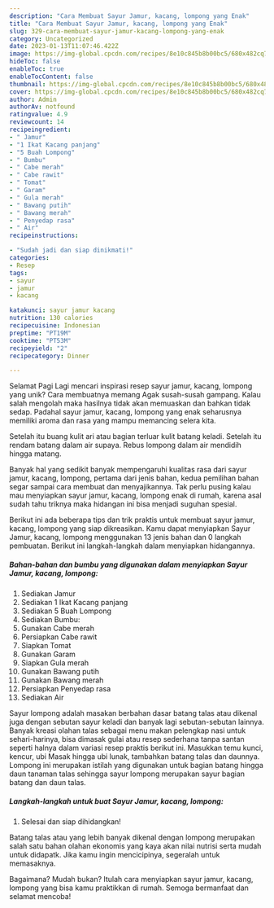 ```yaml
---
description: "Cara Membuat Sayur Jamur, kacang, lompong yang Enak"
title: "Cara Membuat Sayur Jamur, kacang, lompong yang Enak"
slug: 329-cara-membuat-sayur-jamur-kacang-lompong-yang-enak
category: Uncategorized
date: 2023-01-13T11:07:46.422Z
image: https://img-global.cpcdn.com/recipes/8e10c845b8b00bc5/680x482cq70/sayur-jamur-kacang-lompong-foto-resep-utama.jpg
hideToc: false
enableToc: true
enableTocContent: false
thumbnail: https://img-global.cpcdn.com/recipes/8e10c845b8b00bc5/680x482cq70/sayur-jamur-kacang-lompong-foto-resep-utama.jpg
cover: https://img-global.cpcdn.com/recipes/8e10c845b8b00bc5/680x482cq70/sayur-jamur-kacang-lompong-foto-resep-utama.jpg
author: Admin
authorAv: notfound
ratingvalue: 4.9
reviewcount: 14
recipeingredient:
- " Jamur"
- "1 Ikat Kacang panjang"
- "5 Buah Lompong"
- " Bumbu"
- " Cabe merah"
- " Cabe rawit"
- " Tomat"
- " Garam"
- " Gula merah"
- " Bawang putih"
- " Bawang merah"
- " Penyedap rasa"
- " Air"
recipeinstructions:

- "Sudah jadi dan siap dinikmati!"
categories:
- Resep
tags:
- sayur
- jamur
- kacang

katakunci: sayur jamur kacang 
nutrition: 130 calories
recipecuisine: Indonesian
preptime: "PT19M"
cooktime: "PT53M"
recipeyield: "2"
recipecategory: Dinner

---
```



Selamat Pagi Lagi mencari inspirasi resep sayur jamur, kacang, lompong yang unik? Cara membuatnya memang Agak susah-susah gampang. Kalau salah mengolah maka hasilnya tidak akan memuaskan dan bahkan tidak sedap. Padahal sayur jamur, kacang, lompong yang enak seharusnya memiliki aroma dan rasa yang mampu memancing selera kita.


Setelah itu buang kulit ari atau bagian terluar kulit batang keladi. Setelah itu rendam batang dalam air supaya. Rebus lompong dalam air mendidih hingga matang.

Banyak hal yang sedikit banyak mempengaruhi kualitas rasa dari sayur jamur, kacang, lompong, pertama dari jenis bahan, kedua pemilihan bahan segar sampai cara membuat dan menyajikannya. Tak perlu pusing kalau mau menyiapkan sayur jamur, kacang, lompong enak di rumah, karena asal sudah tahu triknya maka hidangan ini bisa menjadi suguhan spesial.


Berikut ini ada beberapa tips dan trik praktis untuk membuat sayur jamur, kacang, lompong yang siap dikreasikan. Kamu dapat menyiapkan Sayur Jamur, kacang, lompong menggunakan 13 jenis bahan dan 0 langkah pembuatan. Berikut ini langkah-langkah dalam menyiapkan hidangannya.

<!--inarticleads1-->

##### Bahan-bahan dan bumbu yang digunakan dalam menyiapkan Sayur Jamur, kacang, lompong:

1. Sediakan  Jamur
1. Sediakan 1 Ikat Kacang panjang
1. Sediakan 5 Buah Lompong
1. Sediakan  Bumbu:
1. Gunakan  Cabe merah
1. Persiapkan  Cabe rawit
1. Siapkan  Tomat
1. Gunakan  Garam
1. Siapkan  Gula merah
1. Gunakan  Bawang putih
1. Gunakan  Bawang merah
1. Persiapkan  Penyedap rasa
1. Sediakan  Air


Sayur lompong adalah masakan berbahan dasar batang talas atau dikenal juga dengan sebutan sayur keladi dan banyak lagi sebutan-sebutan lainnya. Banyak kreasi olahan talas sebagai menu makan pelengkap nasi untuk sehari-harinya, bisa dimasak gulai atau resep sederhana tanpa santan seperti halnya dalam variasi resep praktis berikut ini. Masukkan temu kunci, kencur, ubi Masak hingga ubi lunak, tambahkan batang talas dan daunnya. Lompong ini merupakan istilah yang digunakan untuk bagian batang hingga daun tanaman talas sehingga sayur lompong merupakan sayur bagian batang dan daun talas. 

<!--inarticleads2-->

##### Langkah-langkah untuk buat Sayur Jamur, kacang, lompong:


1. Selesai dan siap dihidangkan!

Batang talas atau yang lebih banyak dikenal dengan lompong merupakan salah satu bahan olahan ekonomis yang kaya akan nilai nutrisi serta mudah untuk didapatk. Jika kamu ingin mencicipinya, segeralah untuk memasaknya. 

Bagaimana? Mudah bukan? Itulah cara menyiapkan sayur jamur, kacang, lompong yang bisa kamu praktikkan di rumah. Semoga bermanfaat dan selamat mencoba!
